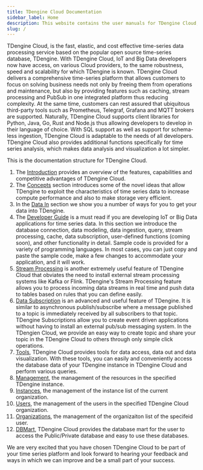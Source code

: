 ```yaml
---
title: TDengine Cloud Documentation
sidebar_label: Home
description: This website contains the user manuals for TDengine Cloud, a fully managed cloud service for industrial big data.
slug: /
---
```

TDengine Cloud, is the fast, elastic, and cost effective time-series data processing service based on the popular open source time-series database, TDengine. With TDengine Cloud, IoT and Big Data developers now have access, on various Cloud providers, to the same robustness, speed and scalability for which TDengine is known. TDengine Cloud delivers a comprehensive time-series platform that allows customers to focus on solving business needs not only by freeing them from operations and maintenance, but also by providing features such as caching, stream processing and PubSub in one integrated platform thus reducing complexity. At the same time, customers can rest assured that ubiquitous third-party tools such as Prometheus, Telegraf, Grafana and MQTT brokers are supported. Naturally, TDengine Cloud supports client libraries for Python, Java, Go, Rust and Node.js thus allowing developers to develop in their language of choice. With SQL support as well as support for schema-less ingestion, TDengine Cloud is adaptable to the needs of all developers. TDengine Cloud also provides additional functions specifically for time series analysis, which makes data analysis and visualization a lot simpler.

This is the documentation structure for TDengine Cloud.

1. The [Introduction](./intro/) provides an overview of the features, capabilities and competitive advantages of TDengine Cloud.
2. The [Concepts](./concept/) section introduces some of the novel ideas that allow TDengine to exploit the characteristics of time series data to increase compute performance and also to make storage very efficient.
3. In the [Data In](./data-in/) section we show you a number of ways for you to get your data into TDengine.
4. The [Developer Guide](./programming/) is a must read if you are developing IoT or Big Data applications for time series data. In this section we introduce the database connection, data modeling, data ingestion, query, stream processing, cache, data subscription, user-defined functions (coming soon), and other functionality in detail. Sample code is provided for a variety of programming languages. In most cases, you can just copy and paste the sample code, make a few changes to accommodate your application, and it will work.
5. [Stream Processing](./stream/) is another extremely useful feature of TDengine Cloud that obviates the need to install external stream processing systems like Kafka or Flink. TDengine's Stream Processing feature allows you to process incoming data streams in real time and push data to tables based on rules that you can define easily.  
6. [Data Subscription](./data-subscription/) is an advanced and useful feature of TDengine. It is similar to asynchronous publish/subscribe where a message published to a topic is immediately received by all subscribers to that topic. TDengine Subscriptions allow you to create event driven applications without having to install an external pub/sub messaging system. In the TDengien Cloud, we provide an easy way to create topic and share your topic in the TDengine Cloud to others through only simple click operations.
7. [Tools](./tools/), TDengine Cloud provides tools for data access, data out and data visualization. With these tools, you can easily and conveniently access the database data of your TDengine instance in TDengine Cloud and perform various queries.
8. [Management](./mgmt/), the management of the resources in the specified TDengine instance.
9. [Instances](./instances/), the management of the instance list of the current organization.
10. [Users](./user-mgmt/), the management of the users in the specified TDengine Cloud organization.
11. [Organizations](./orgs/), the management of the organizaiton list of the specifeid user.
12. [DBMart](./dbmarts/), TDengine Cloud provides the database mart for the user to access the Public/Private database and easy to use these databases.

We are very excited that you have chosen TDengine Cloud to be part of your time series platform and look forward to hearing your feedback and ways in which we can improve and be a small part of your success.
